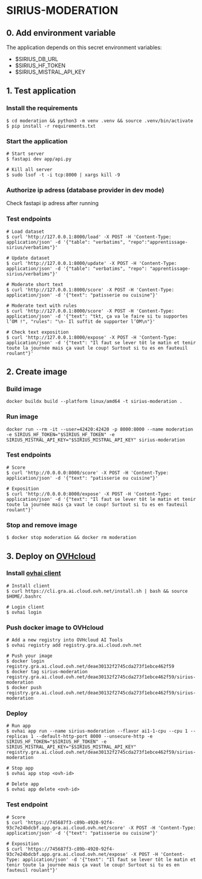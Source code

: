 # SIRIUS-MODERATION

## 0. Add environment variable
The application depends on this secret environment variables:
- $SIRIUS_DB_URL
- $SIRIUS_HF_TOKEN
- $SIRIUS_MISTRAL_API_KEY

## 1. Test application

### Install the requirements

```
$ cd moderation && python3 -m venv .venv && source .venv/bin/activate
$ pip install -r requirements.txt
```

### Start the application
```
# Start server
$ fastapi dev app/api.py

# Kill all server
$ sudo lsof -t -i tcp:8000 | xargs kill -9
```


### Authorize ip adress (database provider in dev mode)
Check fastapi ip adress after running

### Test endpoints
```
# Load dataset
$ curl 'http://127.0.0.1:8000/load' -X POST -H 'Content-Type: application/json' -d '{"table": "verbatims", "repo":"apprentissage-sirius/verbatims"}'

# Update dataset
$ curl 'http://127.0.0.1:8000/update' -X POST -H 'Content-Type: application/json' -d '{"table": "verbatims", "repo": "apprentissage-sirius/verbatims"}'

# Moderate short text
$ curl 'http://127.0.0.1:8000/score' -X POST -H 'Content-Type: application/json' -d '{"text": "patisserie ou cuisine"}'

# Moderate text with rules
$ curl 'http://127.0.0.1:8000/score' -X POST -H 'Content-Type: application/json' -d '{"text": "tkt, ça va le faire si tu supportes l’OM !", "rules": "\n- Il suffit de supporter l’OM\n"}'

# Check text exposition
$ curl 'http://127.0.0.1:8000/expose' -X POST -H 'Content-Type: application/json' -d '{"text": "Il faut se lever tôt le matin et tenir toute la journée mais ça vaut le coup! Surtout si tu es en fauteuil roulant"}'
```

## 2. Create image

### Build image
```
docker buildx build --platform linux/amd64 -t sirius-moderation .
```
### Run image
```
docker run --rm -it --user=42420:42420 -p 8000:8000 --name moderation -e SIRIUS_HF_TOKEN="$SIRIUS_HF_TOKEN" -e SIRIUS_MISTRAL_API_KEY="$SIRIUS_MISTRAL_API_KEY" sirius-moderation
```
### Test endpoints
```
# Score
$ curl 'http://0.0.0.0:8000/score' -X POST -H 'Content-Type: application/json' -d '{"text": "patisserie ou cuisine"}'

# Exposition
$ curl 'http://0.0.0.0:8000/expose' -X POST -H 'Content-Type: application/json' -d '{"text": "Il faut se lever tôt le matin et tenir toute la journée mais ça vaut le coup! Surtout si tu es en fauteuil roulant"}'
```

### Stop and remove image
```
$ docker stop moderation && docker rm moderation
```

## 3. Deploy on [OVHcloud](https://help.ovhcloud.com/csm/en-public-cloud-ai-deploy-build-use-custom-image?id=kb_article_view&sysparm_article=KB0057405)

### Install [ovhai client](https://help.ovhcloud.com/csm/en-gb-public-cloud-ai-cli-install-client?id=kb_article_view&sysparm_article=KB0047844)
```
# Install client
$ curl https://cli.gra.ai.cloud.ovh.net/install.sh | bash && source $HOME/.bashrc

# Login client
$ ovhai login
```

### Push docker image to OVHcloud
```
# Add a new registry into OVHcloud AI Tools
$ ovhai registry add registry.gra.ai.cloud.ovh.net

# Push your image
$ docker login registry.gra.ai.cloud.ovh.net/deae30132f2745cda273f1ebce462f59
$ docker tag sirius-moderation registry.gra.ai.cloud.ovh.net/deae30132f2745cda273f1ebce462f59/sirius-moderation
$ docker push registry.gra.ai.cloud.ovh.net/deae30132f2745cda273f1ebce462f59/sirius-moderation
```

### Deploy
```
# Run app
$ ovhai app run --name sirius-moderation --flavor ai1-1-cpu --cpu 1 --replicas 1 --default-http-port 8000 --unsecure-http -e SIRIUS_HF_TOKEN="$SIRIUS_HF_TOKEN" -e SIRIUS_MISTRAL_API_KEY="$SIRIUS_MISTRAL_API_KEY" registry.gra.ai.cloud.ovh.net/deae30132f2745cda273f1ebce462f59/sirius-moderation

# Stop app
$ ovhai app stop <ovh-id>

# Delete app
$ ovhai app delete <ovh-id>
```

### Test endpoint
```
# Score
$ curl 'https://745687f3-c89b-4920-92f4-93c7e24bdcbf.app.gra.ai.cloud.ovh.net/score' -X POST -H 'Content-Type: application/json' -d '{"text": "patisserie ou cuisine"}'

# Exposition
$ curl 'https://745687f3-c89b-4920-92f4-93c7e24bdcbf.app.gra.ai.cloud.ovh.net/expose' -X POST -H 'Content-Type: application/json' -d '{"text": "Il faut se lever tôt le matin et tenir toute la journée mais ça vaut le coup! Surtout si tu es en fauteuil roulant"}'
```